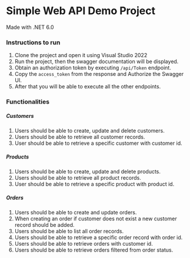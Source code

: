 # Simple Web API Demo Project

Made with .NET 6.0

### Instructions to run
1. Clone the project and open it using Visual Studio 2022
2. Run the project, then the swagger documentation will be displayed.
3. Obtain an authorization token by executing `/api/Token` endpoint.
4. Copy the `access_token` from the response and Authorize the Swagger UI.
5. After that you will be able to execute all the other endpoints.

### Functionalities

##### Customers
1. Users should be able to create, update and delete customers.
2. Users should be able to retrieve all customer records.
3. User should be able to retrieve a specific customer with customer id.

##### Products
1. Users should be able to create, update and delete products.
2. Users should be able to retrieve all product records.
3. User should be able to retrieve a specific product with product id.

##### Orders
1. Users should be able to create and update orders.
2. When creating an order if customer does not exist a new customer record should be added.
3. Users should be able to list all order records.
4. Users should be able to retrieve a specific order record with order id.
5. Users should be able to retrieve orders with customer id.
6. Users should be able to retrieve orders filtered from order status.